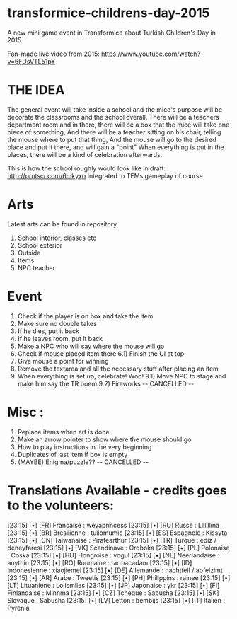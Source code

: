 # transformice-childrens-day-2015
A new mini game event in Transformice about Turkish Children's Day in 2015.

Fan-made live video from 2015: https://www.youtube.com/watch?v=6FDsVTL51pY

# THE IDEA
The general event will take inside a school and the mice's purpose will be decorate the classrooms and the school overall.
There will be a teachers department room and in there, there will be a box that the mice will take one piece of something,
And there will be a teacher sitting on his chair, telling the mouse where to put that thing,
And the mouse will go to the desired place and put it there, and will gain a "point"
When everything is put in the places, there will be a kind of celebration afterwards.


This is how the school roughly would look like in draft: http://prntscr.com/6mkyxp Integrated to TFMs gameplay of course

# Arts
Latest arts can be found in repository.
1) School interior, classes etc
2) School exterior
3) Outside
4) Items
5) NPC teacher

# Event
1) Check if the player is on box and take the item
2) Make sure no double takes
3) If he dies, put it back
4) If he leaves room, put it back
5) Make a NPC who will say where the mouse will go
6) Check if mouse placed item there
	6.1) Finish the UI at top
7) Give mouse a point for winning
8) Remove the textarea and all the necessary stuff after placing an item
9) When everything is set up, celebrate! Woo!
	9.1) Move NPC to stage and make him say the TR poem
	9.2) Fireworks -- CANCELLED --

# Misc :
1) Replace items when art is done
2) Make an arrow pointer to show where the mouse should go
3) How to play instructions in the very beginning
4) Duplicates of last item if box is empty
5) (MAYBE) Enigma/puzzle?? -- CANCELLED --

# Translations Available - credits goes to the volunteers:
[23:15] [•] [FR] Francaise : weyaprincess
[23:15] [•] [RU] Russe : Lllllllina
[23:15] [•] [BR] Bresilienne : tuliomumic 
[23:15] [•] [ES] Espagnole : Kissyta
[23:15] [•] [CN] Taiwanaise : Piratearthur
[23:15] [•] [TR] Turque : ediz / deneyfaresi
[23:15] [•] [VK] Scandinave : Ordboka
[23:15] [•] [PL] Polonaise : Coska
[23:15] [•] [HU] Hongroise : vogul
[23:15] [•] [NL] Neerlandaise : anythin
[23:15] [•] [RO] Roumaine : tarmacadam
[23:15] [•] [ID] Indonesienne : xiaojiemei
[23:15] [•] [DE] Allemande : nachtfell / apfelzimt
[23:15] [•] [AR] Arabe : Tweetis
[23:15] [•] [PH] Philippins : rainee
[23:15] [•] [LT] Lituaniene : Lolismiles
[23:15] [•] [JP] Japonaise :  ykr
[23:15] [•] [FI] Finlandaise : Minnma
[23:15] [•] [CZ] Tcheque : Sabusha
[23:15] [•] [SK] Slovaque : Sabusha
[23:15] [•] [LV] Letton : bembijs
[23:15] [•] [IT] Italien : Pyrenia
